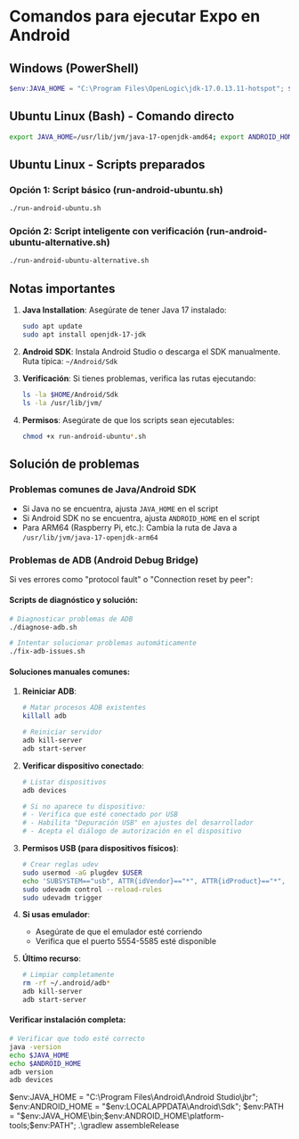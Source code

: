 # Comandos para ejecutar Expo en Android

## Windows (PowerShell)
```powershell
$env:JAVA_HOME = "C:\Program Files\OpenLogic\jdk-17.0.13.11-hotspot"; $env:ANDROID_HOME = "C:\Users\valer\AppData\Local\Android\Sdk"; $env:PATH = "$env:JAVA_HOME\bin;$env:ANDROID_HOME\platform-tools;$env:ANDROID_HOME\emulator;$env:ANDROID_HOME\tools;$env:ANDROID_HOME\tools\bin;$env:PATH"; npx expo run:android --device
```

## Ubuntu Linux (Bash) - Comando directo
```bash
export JAVA_HOME=/usr/lib/jvm/java-17-openjdk-amd64; export ANDROID_HOME=$HOME/Android/Sdk; export PATH=$JAVA_HOME/bin:$ANDROID_HOME/platform-tools:$ANDROID_HOME/emulator:$ANDROID_HOME/tools:$ANDROID_HOME/tools/bin:$PATH; npx expo run:android --device
```

## Ubuntu Linux - Scripts preparados

### Opción 1: Script básico (run-android-ubuntu.sh)
```bash
./run-android-ubuntu.sh
```

### Opción 2: Script inteligente con verificación (run-android-ubuntu-alternative.sh)
```bash
./run-android-ubuntu-alternative.sh
```

## Notas importantes

1. **Java Installation**: Asegúrate de tener Java 17 instalado:
   ```bash
   sudo apt update
   sudo apt install openjdk-17-jdk
   ```

2. **Android SDK**: Instala Android Studio o descarga el SDK manualmente. Ruta típica: `~/Android/Sdk`

3. **Verificación**: Si tienes problemas, verifica las rutas ejecutando:
   ```bash
   ls -la $HOME/Android/Sdk
   ls -la /usr/lib/jvm/
   ```

4. **Permisos**: Asegúrate de que los scripts sean ejecutables:
   ```bash
   chmod +x run-android-ubuntu*.sh
   ```

## Solución de problemas

### Problemas comunes de Java/Android SDK
- Si Java no se encuentra, ajusta `JAVA_HOME` en el script
- Si Android SDK no se encuentra, ajusta `ANDROID_HOME` en el script
- Para ARM64 (Raspberry Pi, etc.): Cambia la ruta de Java a `/usr/lib/jvm/java-17-openjdk-arm64`

### Problemas de ADB (Android Debug Bridge)

Si ves errores como "protocol fault" o "Connection reset by peer":

#### Scripts de diagnóstico y solución:
```bash
# Diagnosticar problemas de ADB
./diagnose-adb.sh

# Intentar solucionar problemas automáticamente
./fix-adb-issues.sh
```

#### Soluciones manuales comunes:

1. **Reiniciar ADB**:
   ```bash
   # Matar procesos ADB existentes
   killall adb

   # Reiniciar servidor
   adb kill-server
   adb start-server
   ```

2. **Verificar dispositivo conectado**:
   ```bash
   # Listar dispositivos
   adb devices

   # Si no aparece tu dispositivo:
   # - Verifica que esté conectado por USB
   # - Habilita "Depuración USB" en ajustes del desarrollador
   # - Acepta el diálogo de autorización en el dispositivo
   ```

3. **Permisos USB (para dispositivos físicos)**:
   ```bash
   # Crear reglas udev
   sudo usermod -aG plugdev $USER
   echo 'SUBSYSTEM=="usb", ATTR{idVendor}=="*", ATTR{idProduct}=="*", MODE="0666", GROUP="plugdev"' | sudo tee /etc/udev/rules.d/51-android.rules
   sudo udevadm control --reload-rules
   sudo udevadm trigger
   ```

4. **Si usas emulador**:
   - Asegúrate de que el emulador esté corriendo
   - Verifica que el puerto 5554-5585 esté disponible

5. **Último recurso**:
   ```bash
   # Limpiar completamente
   rm -rf ~/.android/adb*
   adb kill-server
   adb start-server
   ```

#### Verificar instalación completa:
```bash
# Verificar que todo esté correcto
java -version
echo $JAVA_HOME
echo $ANDROID_HOME
adb version
adb devices
```


$env:JAVA_HOME = "C:\Program Files\Android\Android Studio\jbr"; $env:ANDROID_HOME = "$env:LOCALAPPDATA\Android\Sdk"; $env:PATH = "$env:JAVA_HOME\bin;$env:ANDROID_HOME\platform-tools;$env:PATH"; .\gradlew assembleRelease